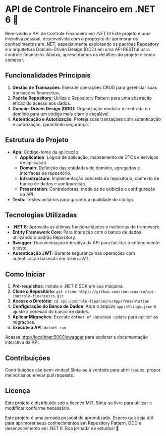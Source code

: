 # API de Controle Financeiro em .NET 6 🚀

Bem-vindo à API de Controle Financeiro em .NET 6! Este projeto é uma iniciativa pessoal, desenvolvida com o propósito de aprimorar os conhecimentos em .NET, especialmente explorando os padrões Repository e a arquitetura Domain-Driven Design (DDD) em uma API RESTful para controle financeiro. Abaixo, apresentamos os detalhes do projeto e como começar.

## Funcionalidades Principais

1. **Gestão de Transações**: Execute operações CRUD para gerenciar suas transações financeiras.
2. **Padrão Repository**: Utiliza o Repository Pattern para uma abstração eficaz do acesso aos dados.
3. **Domain-Driven Design (DDD)**: Organização modular e centrada no domínio para um código mais claro e escalável.
4. **Autenticação e Autorização**: Proteja suas transações com autenticação e autorização, garantindo segurança.

## Estrutura do Projeto

- **App**: Código-fonte da aplicação.
  - **Application**: Lógica de aplicação, mapeamento de DTOs e serviços de aplicação.
  - **Domain**: Definição das entidades de domínio, agregados e interfaces de repositório.
  - **Infrastructure**: Implementação concreta do repositório, contexto de banco de dados e configuração.
  - **Presentation**: Controladores, modelos de exibição e configuração da API.
- **Tests**: Testes unitários para garantir a qualidade do código.

## Tecnologias Utilizadas

- **.NET 6**: Aproveita as últimas funcionalidades e melhorias do framework.
- **Entity Framework Core**: Para interação com o banco de dados utilizando o padrão Repository.
- **Swagger**: Documentação interativa da API para facilitar o entendimento e teste.
- **Autenticação JWT**: Garante segurança nas operações com autenticação baseada em token JWT.

## Como Iniciar

1. **Pré-requisitos**: Instale o .NET 6 SDK em sua máquina.
2. **Clone o Repositório**: `git clone https://github.com/seu-usuario/api-controle-financeiro.git`
3. **Acesse o Diretório**: `cd api-controle-financeiro/App/Presentation`
4. **Configuração do Banco de Dados**: Abra o arquivo `appsettings.json` e ajuste a conexão do banco de dados.
5. **Aplicar Migrações**: Execute `dotnet ef database update` para aplicar as migrações.
6. **Execute a API**: `dotnet run`

Acesse [http://localhost:5000/swagger](http://localhost:5000/swagger) para explorar a documentação interativa da API.

## Contribuições

Contribuições são bem-vindas! Sinta-se à vontade para abrir issues, propor melhorias ou enviar pull requests.

## Licença

Este projeto é distribuído sob a licença [MIT](LICENSE). Sinta-se livre para utilizar e modificar conforme necessário.

Este projeto é uma jornada pessoal de aprendizado. Espero que seja útil para aprimorar seus conhecimentos em Repository Pattern, DDD e desenvolvimento em .NET 6. Boa jornada de estudos! 🚀
